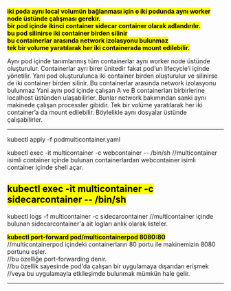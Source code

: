 
<b><mark>iki poda aynı local volumün bağlanması için o iki podunda aynı worker node üstünde çalışması gerekir.</mark></b><br>
<b><mark>bir pod içinde ikinci container sidecar container olarak adlandırılır.</mark></b><br>
<b><mark>bu pod silinirse iki container birden silinir</mark></b><br>
<b><mark>bu containerlar arasında network izolasyonu bulunmaz</mark></b><br>
<b><mark>tek bir volume yaratılarak her iki containerada mount edilebilir.</mark></b><br>

Aynı pod içinde tanımlanmış tüm containerlar aynı worker node üstünde oluşturulur.
Containerlar ayrı birer ünitedir fakat pod’un lifecycle’i içinde yönetilir. Yani pod oluşturulunca iki container birden oluşturulur ve silinirse de iki container birden silinir. 
Bu containerlar arasında network izolasyonu bulunmaz Yani aynı pod içinde çalışan A ve B containerları birbirlerine localhost üstünden ulaşabilirler. Bunlar network bakımından sanki aynı makinede çalışan processler gibidir. 
Tek bir volüme yaratılarak her iki container’a da mount edilebilir. Böylelikle aynı dosyalar üstünde çalışabilirler.


----------------------------------------------------------------------------------------------------

kubectl apply -f podmulticontainer.yaml


kubectl exec -it multicontainer -c webcontainer -- /bin/sh
//multicontainer isimli container içinde bulunan containerlardan webcontainer isimli container içinde shell açar.

<b><mark>kubectl exec -it multicontainer -c sidecarcontainer -- /bin/sh</mark></b><br>
-----------------------------------------------------------------------------------------

kubectl logs -f multicontainer -c sidecarcontainer
//multicontainer içinde bulunan sidecarcontainer'a ait logları anlık olarak listeler.

<b><mark>kubectl port-forward pod/multicontainerpod 8080:80</mark></b><br>
//multicontainerpod içindeki containerların 80 portu ile makinemizin 8080 portunu eşler.<br>
//bu özelliğe port-forwarding denir.<br>
//bu özellik sayesinde pod'da çalışan bir uygulamaya dışarıdan erişmek 
//veya bu uygulamayla etkileşimde bulunmak mümkün hale gelir.



----------------------------------------------------------------------------------------------------
































